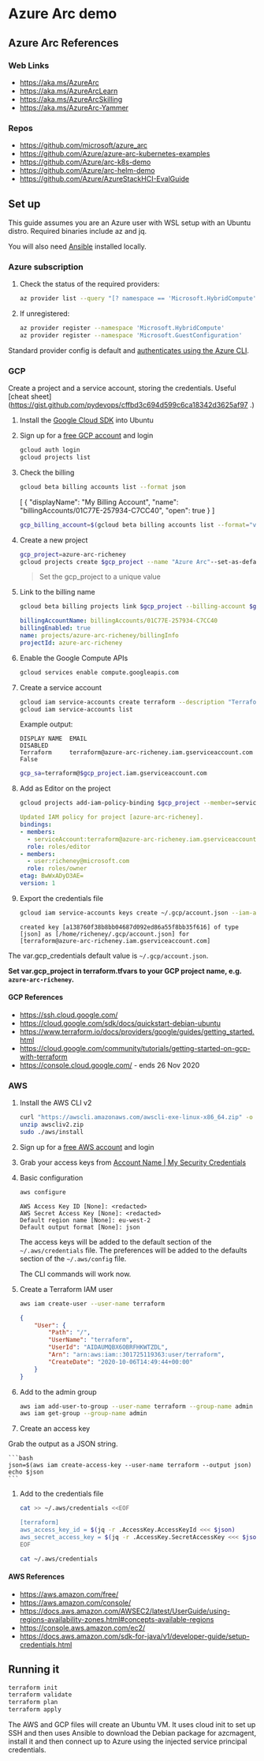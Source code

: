 # Azure Arc demo

## Azure Arc References

### Web Links

* <https://aka.ms/AzureArc>
* <https://aka.ms/AzureArcLearn>
* <https://aka.ms/AzureArcSkilling>
* <https://aka.ms/AzureArc-Yammer>

### Repos

* <https://github.com/microsoft/azure_arc>
* <https://github.com/Azure/azure-arc-kubernetes-examples>
* <https://github.com/Azure/arc-k8s-demo>
* <https://github.com/Azure/arc-helm-demo>
* <https://github.com/Azure/AzureStackHCI-EvalGuide>

## Set up

This guide assumes you are an Azure user with WSL setup with an Ubuntu distro. Required binaries include az and jq.

You will also need [Ansible](https://docs.ansible.com/ansible/latest/scenario_guides/guide_azure.html) installed locally.

### Azure subscription

1. Check the status of the required providers:

    ```bash
    az provider list --query "[? namespace == 'Microsoft.HybridCompute' || namespace == 'Microsoft.GuestConfiguration']" --output table
    ```

1. If unregistered:

    ```bash
    az provider register --namespace 'Microsoft.HybridCompute'
    az provider register --namespace 'Microsoft.GuestConfiguration'
    ```

Standard provider config is default and [authenticates using the Azure CLI](https://www.terraform.io/docs/providers/azurerm/guides/azure_cli.html).

### GCP

Create a project and a service account, storing the credentials. Useful [cheat sheet](https://gist.github.com/pydevops/cffbd3c694d599c6ca18342d3625af97
.)

1. Install the [Google Cloud SDK](https://cloud.google.com/sdk/docs/install#deb) into Ubuntu

1. Sign up for a [free GCP account](https://cloud.google.com/free) and login

    ```bash
    gcloud auth login
    gcloud projects list
    ```

1. Check the billing

    ```bash
    gcloud beta billing accounts list --format json
    ```

    [
      {
        "displayName": "My Billing Account",
        "name": "billingAccounts/01C77E-257934-C7CC40",
        "open": true
      }
    ]

    ```bash
    gcp_billing_account=$(gcloud beta billing accounts list --format="value(name)")
    ```

1. Create a new project

    ```bash
    gcp_project=azure-arc-richeney
    gcloud projects create $gcp_project --name "Azure Arc"--set-as-default
    ```

    > Set the gcp_project to a unique value

1. Link to the billing name

    ```bash
    gcloud beta billing projects link $gcp_project --billing-account $gcp_billing_account
    ```

    ```yaml
    billingAccountName: billingAccounts/01C77E-257934-C7CC40
    billingEnabled: true
    name: projects/azure-arc-richeney/billingInfo
    projectId: azure-arc-richeney
    ```

1. Enable the Google Compute APIs

    ```bash
    gcloud services enable compute.googleapis.com
    ```

1. Create a service account

    ```bash
    gcloud iam service-accounts create terraform --description "Terraform service account for GCP" --display-name Terraform
    gcloud iam service-accounts list
    ```

    Example output:

    ```text
    DISPLAY NAME  EMAIL                                                 DISABLED
    Terraform     terraform@azure-arc-richeney.iam.gserviceaccount.com  False
    ```

    ```bash
    gcp_sa=terraform@$gcp_project.iam.gserviceaccount.com
    ```

1. Add as Editor on the project

    ```bash
    gcloud projects add-iam-policy-binding $gcp_project --member=serviceAccount:$gcp_sa --role=roles/editor
    ```

    ```yaml
    Updated IAM policy for project [azure-arc-richeney].
    bindings:
    - members:
      - serviceAccount:terraform@azure-arc-richeney.iam.gserviceaccount.com
      role: roles/editor
    - members:
      - user:richeney@microsoft.com
      role: roles/owner
    etag: BwWxADyD3AE=
    version: 1
    ```

1. Export the credentials file

    ```bash
    gcloud iam service-accounts keys create ~/.gcp/account.json --iam-account terraform@azure-arc-richeney.iam.gserviceaccount.com
    ```

    ```text
    created key [a138760f38b8bb04687d092ed86a55f8bb35f616] of type [json] as [/home/richeney/.gcp/account.json] for     [terraform@azure-arc-richeney.iam.gserviceaccount.com]
    ```

The var.gcp_credentials default value is `~/.gcp/account.json`.

**Set var.gcp_project in terraform.tfvars to your GCP project name, e.g. `azure-arc-richeney`.**

#### GCP References

* <https://ssh.cloud.google.com/>
* <https://cloud.google.com/sdk/docs/quickstart-debian-ubuntu>
* <https://www.terraform.io/docs/providers/google/guides/getting_started.html>
* <https://cloud.google.com/community/tutorials/getting-started-on-gcp-with-terraform>
* <https://console.cloud.google.com/> - ends 26 Nov 2020

### AWS

1. Install the AWS CLI v2

    ```bash
    curl "https://awscli.amazonaws.com/awscli-exe-linux-x86_64.zip" -o "awscliv2.zip"
    unzip awscliv2.zip
    sudo ./aws/install
    ```

1. Sign up for a [free AWS account](https://aws.amazon.com/free/) and login

1. Grab your access keys from [Account Name | My Security Credentials](https://console.aws.amazon.com/iam/home#/security_credentials)

1. Basic configuration

    ```bash
    aws configure
    ```

    ```text
    AWS Access Key ID [None]: <redacted>
    AWS Secret Access Key [None]: <redacted>
    Default region name [None]: eu-west-2
    Default output format [None]: json
    ```

    The access keys will be added to the default section of the `~/.aws/credentials` file. The preferences will be added to the defaults section of the `~/.aws/config` file.

    The CLI commands will work now.

1. Create a Terraform IAM user

    ```bash
    aws iam create-user --user-name terraform
    ```

    ```json
    {
        "User": {
            "Path": "/",
            "UserName": "terraform",
            "UserId": "AIDAUMQBX6OBRFHKWTZDL",
            "Arn": "arn:aws:iam::301725119363:user/terraform",
            "CreateDate": "2020-10-06T14:49:44+00:00"
        }
    }
    ```

1. Add to the admin group

    ```bash
    aws iam add-user-to-group --user-name terraform --group-name admin
    aws iam get-group --group-name admin
    ```

1. Create an access key

Grab the output as a JSON string.

    ```bash
    json=$(aws iam create-access-key --user-name terraform --output json)
    echo $json
    ```

1. Add to the credentials file

    ```bash
    cat >> ~/.aws/credentials <<EOF

    [terraform]
    aws_access_key_id = $(jq -r .AccessKey.AccessKeyId <<< $json)
    aws_secret_access_key = $(jq -r .AccessKey.SecretAccessKey <<< $json)
    EOF

    cat ~/.aws/credentials
    ```


#### AWS References

* <https://aws.amazon.com/free/>
* <https://aws.amazon.com/console/>
* <https://docs.aws.amazon.com/AWSEC2/latest/UserGuide/using-regions-availability-zones.html#concepts-available-regions>
* <https://console.aws.amazon.com/ec2/>
* <https://docs.aws.amazon.com/sdk-for-java/v1/developer-guide/setup-credentials.html>

## Running it

```bash
terraform init
terraform validate
terraform plan
terraform apply
```

The AWS and GCP files will create an Ubuntu VM. It uses cloud init to set up SSH and then uses Ansible to download the Debian package for azcmagent, install it and then connect up to Azure using the injected service principal credentials.
